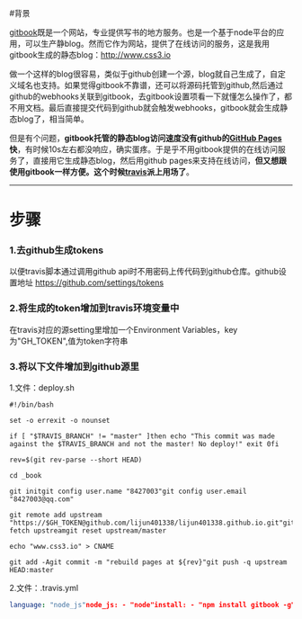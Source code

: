 #背景

[gitbook](https://www.gitbook.com/)既是一个网站，专业提供写书的地方服务。也是一个基于node平台的应用，可以生产静blog。然而它作为网站，提供了在线访问的服务，这是我用gitbook生成的静态blog：http://www.css3.io

做一个这样的blog很容易，类似于github创建一个源，blog就自己生成了，自定义域名也支持。如果觉得gitbook不靠谱，还可以将源码托管到github,然后通过github的webhooks关联到gitbook，去gitbook设置项看一下就懂怎么操作了，都不用文档。最后直接提交代码到github就会触发webhooks，gitbook就会生成静态blog了，相当简单。

但是有个问题，**gitbook托管的静态blog访问速度没有github的[GitHub Pages](https://pages.github.com/)快**，有时候10s左右都没响应，确实蛋疼。于是乎不用gitbook提供的在线访问服务了，直接用它生成静态blog，然后用github pages来支持在线访问，**但又想跟使用gitbook一样方便。这个时候[travis](https://travis-ci.org/)派上用场了**。

---

# 步骤
### 1.去github生成tokens

以便travis脚本通过调用github api时不用密码上传代码到github仓库。github设置地址
https://github.com/settings/tokens

### 2.将生成的token增加到travis环境变量中
在travis对应的源setting里增加一个Environment Variables，key为"GH_TOKEN",值为token字符串

### 3.将以下文件增加到github源里

1.文件：deploy.sh

```shell
#!/bin/bash

set -o errexit -o nounset

if [ "$TRAVIS_BRANCH" != "master" ]then echo "This commit was made against the $TRAVIS_BRANCH and not the master! No deploy!" exit 0fi

rev=$(git rev-parse --short HEAD)

cd _book

git initgit config user.name "8427003"git config user.email "8427003@qq.com"

git remote add upstream "https://$GH_TOKEN@github.com/lijun401338/lijun401338.github.io.git"git fetch upstreamgit reset upstream/master

echo "www.css3.io" > CNAME

git add -Agit commit -m "rebuild pages at ${rev}"git push -q upstream HEAD:master

```


2.文件：.travis.yml

```yml
language: "node_js"node_js: - "node"install: - "npm install gitbook -g" - "npm install -g gitbook-cli"script: - "gitbook build"after_success: - "sh deploy.sh"


```